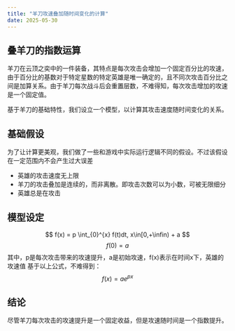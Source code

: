 ```yaml
---
title: "羊刀攻速叠加随时间变化的计算"
date: 2025-05-30
---
```



## 叠羊刀的指数运算

羊刀在云顶之奕中的一件装备，其特点是每次攻击会增加一个固定百分比的攻速，由于百分比的基数对于特定星数的特定英雄是唯一确定的，且不同次攻击百分比之间是加算关系。由于羊刀每次战斗后会重置层数，不难得知，每次攻击增加的攻速是一个固定值。

基于羊刀的基础特性，我们设立一个模型，以计算其攻击速度随时间变化的关系。

## 基础假设
为了让计算更美观，我们做了一些和游戏中实际运行逻辑不同的假设。不过该假设在一定范围内不会产生过大误差
- 英雄的攻击速度无上限
- 羊刀的攻击叠加是连续的，而非离散。即攻击次数可以为小数，可被无限细分
- 英雄总是在攻击
## 模型设定
$$ f(x) = p \int_{0}^{x} f(t)dt, x\in[0,+\infin) + a  $$
$$ f(0)=a $$
其中，p是每次攻击带来的攻速提升，a是初始攻速，f(x)表示在时间x下，英雄的攻速值
基于以上公式，不难得到：
$$ f(x) = ae^{px} $$
## 结论
尽管羊刀每次攻击的攻速提升是一个固定收益，但是攻速随时间是一个指数提升。
